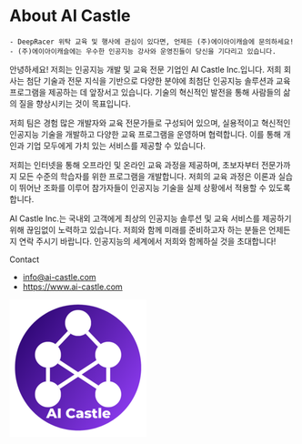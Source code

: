 # About AI Castle

```{admonition} Contact : edu@ai-castle.com
- DeepRacer 위탁 교육 및 행사에 관심이 있다면, 언제든 (주)에이아이캐슬에 문의하세요! 
- (주)에이아이캐슬에는 우수한 인공지능 강사와 운영진들이 당신을 기다리고 있습니다.
```

안녕하세요! 저희는 인공지능 개발 및 교육 전문 기업인 AI Castle Inc.입니다. 저희 회사는 첨단 기술과 전문 지식을 기반으로 다양한 분야에 최첨단 인공지능 솔루션과 교육 프로그램을 제공하는 데 앞장서고 있습니다. 기술의 혁신적인 발전을 통해 사람들의 삶의 질을 향상시키는 것이 목표입니다.

저희 팀은 경험 많은 개발자와 교육 전문가들로 구성되어 있으며, 실용적이고 혁신적인 인공지능 기술을 개발하고 다양한 교육 프로그램을 운영하며 협력합니다. 이를 통해 개인과 기업 모두에게 가치 있는 서비스를 제공할 수 있습니다.

저희는 인터넷을 통해 오프라인 및 온라인 교육 과정을 제공하며, 초보자부터 전문가까지 모든 수준의 학습자를 위한 프로그램을 개발합니다. 저희의 교육 과정은 이론과 실습이 뛰어난 조화를 이루어 참가자들이 인공지능 기술을 실제 상황에서 적용할 수 있도록 합니다.

AI Castle Inc.는 국내외 고객에게 최상의 인공지능 솔루션 및 교육 서비스를 제공하기 위해 끊임없이 노력하고 있습니다. 저희와 함께 미래를 준비하고자 하는 분들은 언제든지 연락 주시기 바랍니다. 인공지능의 세계에서 저희와 함께하실 것을 초대합니다!

Contact
- info@ai-castle.com
- https://www.ai-castle.com
  

![ai castle logo](aicastle-logo.png)






